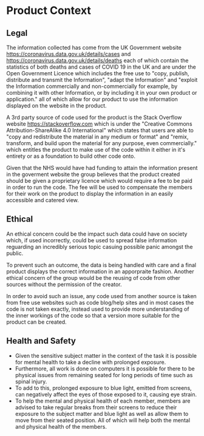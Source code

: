 # Product Context

## Legal
The information collected has come from the UK Government website https://coronavirus.data.gov.uk/details/cases and https://coronavirus.data.gov.uk/details/deaths each of which contain the statistics of both deaths and cases of COVID 19 in the UK and are under the Open Government Licence which includes the free use to "copy, publish, distribute and transmit the Information", "adapt the Information" and "exploit the Information commercially and non-commercially for example, by combining it with other Information, or by including it in your own product or application." all of which allow 
for our product to use the information displayed on the website in the product.

A 3rd party source of code used for the product is the Stack Overflow website https://stackoverflow.com which is under the "Creative Commons Attribution-ShareAlike 4.0 International" which states that users are able to "copy and redistribute the material in any medium or format" and "remix, transform, and build upon the material for any purpose, even commercially." which entitles the product to make use of the code within it either in it's entirety or as a foundation to build other code onto.

Given that the NHS would have had funding to attain the information present in the goverment website the group believes that the product created should be given a proprietary licence which would require a fee to be paid in order to run the code.
The fee will be used to compensate the members for their work on the product to display the information in an easily accessible and catered view.

## Ethical
An ethical concern could be the impact such data could have on society which, if used incorrectly, could be used to spread false information reguarding an incredibly serious topic casuing possible panic amongst the public.

To prevent such an outcome, the data is being handled with care and a final product displays the correct information in an apporpraite fashion.
Another ethical concern of the group would be the reusing of code from other sources without the permission of the creator.

In order to avoid such an issue, any code used from another source is taken from free use websites such as code blog/help sites and in most cases the code is not taken exactly, instead used to provide more understanding of the inner workings of the code so that a version more suitable for the product can be created.

## Health and Safety
* Given the sensitive subject matter in the context of the task it is possible for mental health to take a decline with prolonged exposure.
* Furthermore, all work is done on computers it is possible for there to be physical issues from remaining seated for long periods of time such as spinal injury.
* To add to this, prolonged exposure to blue light, emitted from screens, can negatively affect the eyes of those exposed to it, causing eye strain.
* To help the mental and physical health of each member, members are advised to take regular breaks from their screens to reduce their exposure to the subject matter and blue light as well as allow them to move from their seated position. All of which will help both the mental and physical health of the members.
